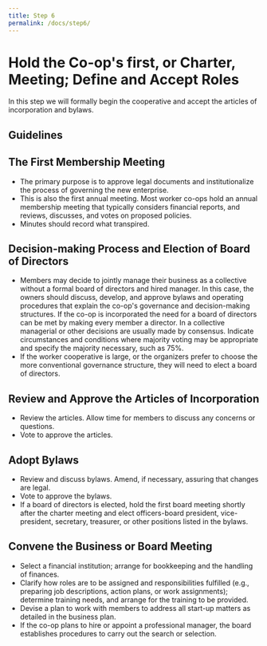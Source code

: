 ```yaml
---
title: Step 6
permalink: /docs/step6/
---
```


# **Hold the Co-op's first, or Charter, Meeting; Define and Accept Roles**
In this step we will formally begin the cooperative and accept the articles of incorporation and bylaws.

## Guidelines
## **The First Membership Meeting**
- The primary purpose is to approve legal documents and institutionalize the process of governing the new enterprise.
- This is also the first annual meeting. Most worker co-ops hold an annual membership meeting that typically considers financial reports, and reviews, discusses, and votes on proposed policies.
- Minutes should record what transpired.

## **Decision-making Process and Election of Board of Directors**
- Members may decide to jointly manage their business as a collective without a for­mal board of directors and hired manager. In this case, the owners should discuss, develop, and approve bylaws and operat­ing procedures that explain the co-op's gov­ernance and decision-making structures. If the co-op is incorporated the need for a board of directors can be met by making every member a director. In a collective managerial or other decisions are usually made by consensus. Indicate circumstances and conditions where majority voting may be appropriate and specify the majority necessary, such as 75%.
- If the worker cooperative is large, or the organizers prefer to choose the more con­ventional governance structure, they will need to elect a board of directors.

## **Review and Approve the Articles of Incorporation**
- Review the articles. Allow time for mem­bers to discuss any concerns or questions.
- Vote to approve the articles.

## **Adopt Bylaws**
- Review and discuss bylaws. Amend, if nec­essary, assuring that changes are legal.
- Vote to approve the bylaws.
- If a board of directors is elected, hold the first board meeting shortly after the char­ter meeting and elect officers-board presi­dent, vice-president, secretary, treasurer, or other positions listed in the bylaws.

## **Convene the Business or Board Meeting**
- Select a financial institution; arrange for bookkeeping and the handling of finances.
- Clarify how roles are to be assigned and responsibilities fulfilled (e.g., preparing job descriptions, action plans, or work assign­ments); determine training needs, and ar­range for the training to be provided.
- Devise a plan to work with members to address all start-up matters as detailed in the business plan.
- If the co-op plans to hire or appoint a pro­fessional manager, the board establishes procedures to carry out the search or se­lection.

